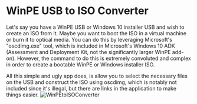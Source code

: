 # WinPE USB to ISO Converter
Let's say you have a WinPE USB or Windows 10 installer USB and wish to create an ISO from it. Maybe you want to boot the ISO in a virtual machine or burn it to
optical media. You can do this by leveraging Microsoft's "oscdimg.exe" tool, which is included in Microsoft's Windows 10 ADK (Assessment and Deployment Kit, not the
significantly larger WinPE add-on). However, the command to do this is extremely convoluted and complex in order to create a bootable WinPE or Windows installer ISO.

All this simple and ugly app does, is allow you to select the necessary files on the USB and construct the ISO using oscdimg, which is notably not included since it's
illegal, but there are links in the application to make things easier.
![WinPEtoISOConverter](https://user-images.githubusercontent.com/26644134/164884549-819ba29e-7aaa-4c01-8130-1e8a2f4f32ac.png)
